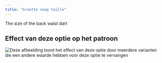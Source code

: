 ```yaml
---
title: "Grootte neep taille"
---
```


The size of the back waist dart

## Effect van deze optie op het patroon

![Deze afbeelding toont het effect van deze optie door meerdere varianten die een andere waarde hebben voor deze optie te vervangen](breanna_waistdartsize_sample.svg "Effect van deze optie op het patroon")
